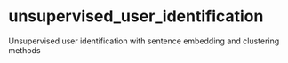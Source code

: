 # unsupervised_user_identification
Unsupervised user identification with sentence embedding and clustering methods
